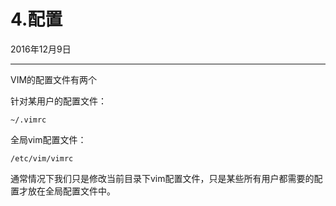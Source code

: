 # 4.配置

2016年12月9日

-------------

VIM的配置文件有两个

针对某用户的配置文件：

    ~/.vimrc

全局vim配置文件：

    /etc/vim/vimrc

通常情况下我们只是修改当前目录下vim配置文件，只是某些所有用户都需要的配置才放在全局配置文件中。
